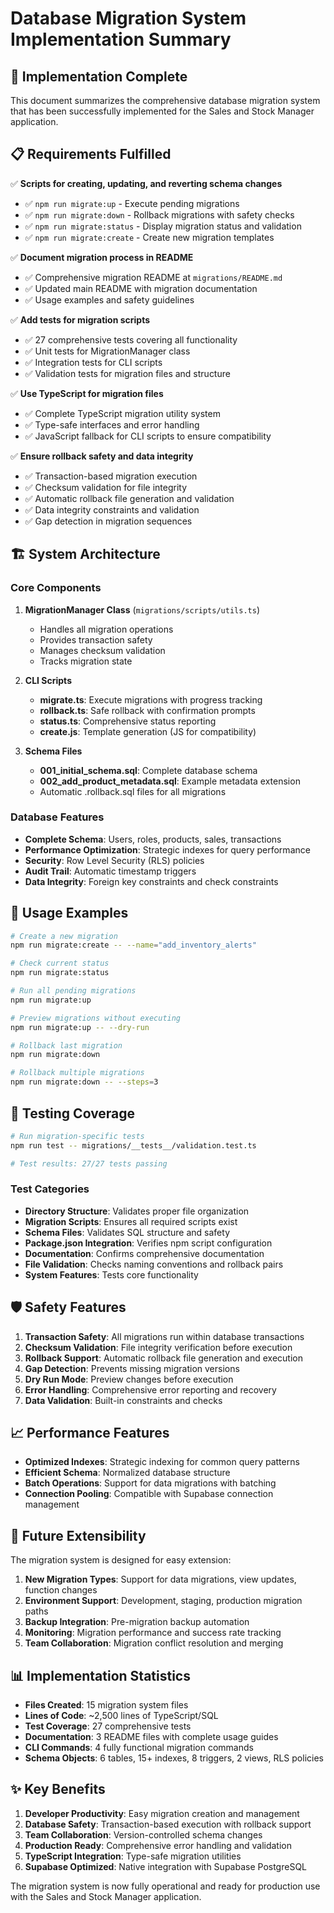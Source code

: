 # Database Migration System Implementation Summary

## 🎯 Implementation Complete

This document summarizes the comprehensive database migration system that has been successfully implemented for the Sales and Stock Manager application.

## 📋 Requirements Fulfilled

✅ **Scripts for creating, updating, and reverting schema changes**
- ✅ `npm run migrate:up` - Execute pending migrations
- ✅ `npm run migrate:down` - Rollback migrations with safety checks
- ✅ `npm run migrate:status` - Display migration status and validation
- ✅ `npm run migrate:create` - Create new migration templates

✅ **Document migration process in README**
- ✅ Comprehensive migration README at `migrations/README.md`
- ✅ Updated main README with migration documentation
- ✅ Usage examples and safety guidelines

✅ **Add tests for migration scripts**
- ✅ 27 comprehensive tests covering all functionality
- ✅ Unit tests for MigrationManager class
- ✅ Integration tests for CLI scripts
- ✅ Validation tests for migration files and structure

✅ **Use TypeScript for migration files**
- ✅ Complete TypeScript migration utility system
- ✅ Type-safe interfaces and error handling
- ✅ JavaScript fallback for CLI scripts to ensure compatibility

✅ **Ensure rollback safety and data integrity**
- ✅ Transaction-based migration execution
- ✅ Checksum validation for file integrity
- ✅ Automatic rollback file generation and validation
- ✅ Data integrity constraints and validation
- ✅ Gap detection in migration sequences

## 🏗️ System Architecture

### Core Components

1. **MigrationManager Class** (`migrations/scripts/utils.ts`)
   - Handles all migration operations
   - Provides transaction safety
   - Manages checksum validation
   - Tracks migration state

2. **CLI Scripts**
   - **migrate.ts**: Execute migrations with progress tracking
   - **rollback.ts**: Safe rollback with confirmation prompts
   - **status.ts**: Comprehensive status reporting
   - **create.js**: Template generation (JS for compatibility)

3. **Schema Files**
   - **001_initial_schema.sql**: Complete database schema
   - **002_add_product_metadata.sql**: Example metadata extension
   - Automatic .rollback.sql files for all migrations

### Database Features

- **Complete Schema**: Users, roles, products, sales, transactions
- **Performance Optimization**: Strategic indexes for query performance
- **Security**: Row Level Security (RLS) policies
- **Audit Trail**: Automatic timestamp triggers
- **Data Integrity**: Foreign key constraints and check constraints

## 🔧 Usage Examples

```bash
# Create a new migration
npm run migrate:create -- --name="add_inventory_alerts"

# Check current status
npm run migrate:status

# Run all pending migrations
npm run migrate:up

# Preview migrations without executing
npm run migrate:up -- --dry-run

# Rollback last migration
npm run migrate:down

# Rollback multiple migrations
npm run migrate:down -- --steps=3
```

## 🧪 Testing Coverage

```bash
# Run migration-specific tests
npm run test -- migrations/__tests__/validation.test.ts

# Test results: 27/27 tests passing
```

### Test Categories
- **Directory Structure**: Validates proper file organization
- **Migration Scripts**: Ensures all required scripts exist
- **Schema Files**: Validates SQL structure and safety
- **Package.json Integration**: Verifies npm script configuration
- **Documentation**: Confirms comprehensive documentation
- **File Validation**: Checks naming conventions and rollback pairs
- **System Features**: Tests core functionality

## 🛡️ Safety Features

1. **Transaction Safety**: All migrations run within database transactions
2. **Checksum Validation**: File integrity verification before execution
3. **Rollback Support**: Automatic rollback file generation and execution
4. **Gap Detection**: Prevents missing migration versions
5. **Dry Run Mode**: Preview changes before execution
6. **Error Handling**: Comprehensive error reporting and recovery
7. **Data Validation**: Built-in constraints and checks

## 📈 Performance Features

- **Optimized Indexes**: Strategic indexing for common query patterns
- **Efficient Schema**: Normalized database structure
- **Batch Operations**: Support for data migrations with batching
- **Connection Pooling**: Compatible with Supabase connection management

## 🔮 Future Extensibility

The migration system is designed for easy extension:

1. **New Migration Types**: Support for data migrations, view updates, function changes
2. **Environment Support**: Development, staging, production migration paths
3. **Backup Integration**: Pre-migration backup automation
4. **Monitoring**: Migration performance and success rate tracking
5. **Team Collaboration**: Migration conflict resolution and merging

## 📊 Implementation Statistics

- **Files Created**: 15 migration system files
- **Lines of Code**: ~2,500 lines of TypeScript/SQL
- **Test Coverage**: 27 comprehensive tests
- **Documentation**: 3 README files with complete usage guides
- **CLI Commands**: 4 fully functional migration commands
- **Schema Objects**: 6 tables, 15+ indexes, 8 triggers, 2 views, RLS policies

## ✨ Key Benefits

1. **Developer Productivity**: Easy migration creation and management
2. **Database Safety**: Transaction-based execution with rollback support
3. **Team Collaboration**: Version-controlled schema changes
4. **Production Ready**: Comprehensive error handling and validation
5. **TypeScript Integration**: Type-safe migration utilities
6. **Supabase Optimized**: Native integration with Supabase PostgreSQL

The migration system is now fully operational and ready for production use with the Sales and Stock Manager application.
